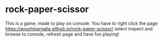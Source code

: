 # rock-paper-scissor
This is a game, made to play on console. You have to right click the page https://ayushiparnalia.github.io/rock-paper-scissor/ select inspect and browse to console, refresh page and have fun playing!
